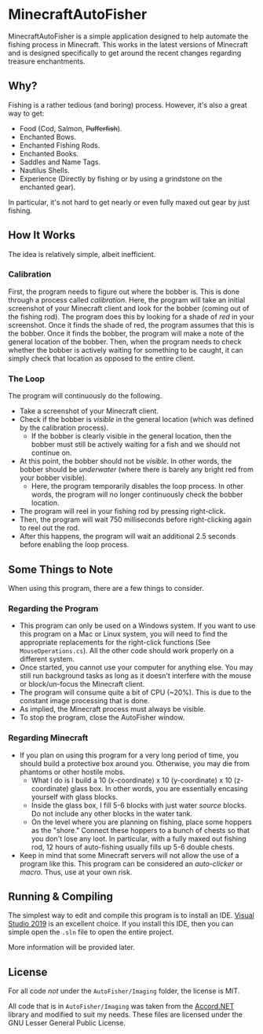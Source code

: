 # MinecraftAutoFisher
MinecraftAutoFisher is a simple application designed to help automate the fishing process in Minecraft. This works in the latest versions of Minecraft and is designed specifically to get around the recent changes regarding treasure enchantments.

## Why?
Fishing is a rather tedious (and boring) process. However, it's also a great way to get:
- Food (Cod, Salmon, ~~Pufferfish~~).
- Enchanted Bows.
- Enchanted Fishing Rods.
- Enchanted Books.
- Saddles and Name Tags. 
- Nautilus Shells.
- Experience (Directly by fishing or by using a grindstone on the enchanted gear). 

In particular, it's not hard to get nearly or even fully maxed out gear by just fishing. 

## How It Works
The idea is relatively simple, albeit inefficient. 

### Calibration 
First, the program needs to figure out where the bobber is. This is done through a process called *calibration*. Here, the program will take an initial screenshot of your Minecraft client and look for the bobber (coming out of the fishing rod). The program does this by looking for a shade of *red* in your screenshot. Once it finds the shade of red, the program assumes that this is the bobber. Once it finds the bobber, the program will make a note of the general location of the bobber. Then, when the program needs to check whether the bobber is actively waiting for something to be caught, it can simply check that location as opposed to the entire client. 

### The Loop
The program will continuously do the following.
- Take a screenshot of your Minecraft client.
- Check if the bobber is *visible* in the general location (which was defined by the calibration process).
    - If the bobber is clearly visible in the general location, then the bobber must still be actively waiting for a fish and we should not continue on. 
- At this point, the bobber should not be *visible*. In other words, the bobber should be *underwater* (where there is barely any bright red from your bobber visible).
    - Here, the program temporarily disables the loop process. In other words, the program will no longer continuously check the bobber location.
- The program will reel in your fishing rod by pressing right-click. 
- Then, the program will wait 750 milliseconds before right-clicking again to reel out the rod.
- After this happens, the program will wait an additional 2.5 seconds before enabling the loop process. 

## Some Things to Note
When using this program, there are a few things to consider.

### Regarding the Program
- This program can only be used on a Windows system. If you want to use this program on a Mac or Linux system, you will need to find the appropriate replacements for the right-click functions (See `MouseOperations.cs`). All the other code should work properly on a different system.
- Once started, you cannot use your computer for anything else. You may still run background tasks as long as it doesn't interfere with the mouse or block/un-focus the Minecraft client.
- The program will consume quite a bit of CPU (~20%). This is due to the constant image processing that is done.
- As implied, the Minecraft process must always be visible. 
- To stop the program, close the AutoFisher window.

### Regarding Minecraft
- If you plan on using this program for a very long period of time, you should build a protective box around you. Otherwise, you may die from phantoms or other hostile mobs.
    - What I do is I build a 10 (x-coordinate) x 10 (y-coordinate) x 10 (z-coordinate) glass box. In other words, you are essentially encasing yourself with glass blocks. 
    - Inside the glass box, I fill 5-6 blocks with just water *source* blocks. Do not include any other blocks in the water tank.
    - On the level where you are planning on fishing, place some hoppers as the "shore." Connect these hoppers to a bunch of chests so that you don't lose any loot. In particular, with a fully maxed out fishing rod, 12 hours of auto-fishing usually fills up 5-6 double chests.
- Keep in mind that some Minecraft servers will not allow the use of a program like this. This program can be considered an *auto-clicker* or *macro*. Thus, use at your own risk.

## Running & Compiling
The simplest way to edit and compile this program is to install an IDE. [Visual Studio 2019](https://visualstudio.microsoft.com/downloads/) is an excellent choice. If you install this IDE, then you can simple open the `.sln` file to open the entire project.

More information will be provided later.

## License
For all code *not* under the `AutoFisher/Imaging` folder, the license is MIT.

All code that is in `AutoFisher/Imaging` was taken from the [Accord.NET](https://github.com/accord-net/framework) library and modified to suit my needs. These files are licensed under the GNU Lesser General Public License.
